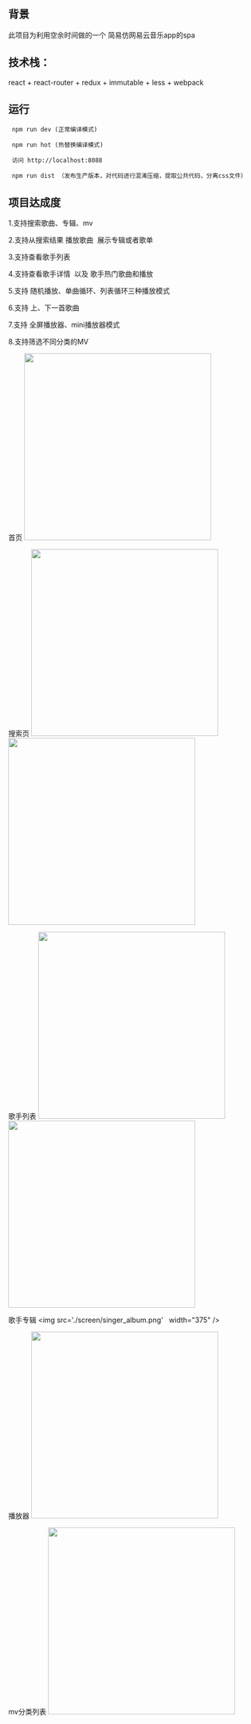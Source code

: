
##  背景
此项目为利用空余时间做的一个 简易仿网易云音乐app的spa

## 技术栈：

react + react-router + redux + immutable + less + webpack


## 运行
```
 npm run dev (正常编译模式)

 npm run hot (热替换编译模式)

 访问 http://localhost:8088

 npm run dist （发布生产版本，对代码进行混淆压缩，提取公共代码，分离css文件）
```

## 项目达成度
1.支持搜索歌曲、专辑、mv

2.支持从搜索结果 播放歌曲  展示专辑或者歌单

3.支持查看歌手列表

4.支持查看歌手详情  以及 歌手热门歌曲和播放

5.支持 随机播放、单曲循环、列表循环三种播放模式

6.支持 上、下一首歌曲

7.支持 全屏播放器、mini播放器模式

8.支持筛选不同分类的MV


首页  <img src='./screen/home.png'  width="375" /> 

搜索页  <img src='./screen/search.png'  width="375"/> <img src='./screen/search_2.png'  width="375"/>

歌手列表  <img src='./screen/singerList.png'  width="375" /> <img src='./screen/singerDetail.png' width="375" />

歌手专辑  <img src='./screen/singer_album.png'   width="375" />

播放器  <img src='./screen/player.png' width="375" />

mv分类列表  <img src='./screen/mv_sort.png'  width="375"/>







